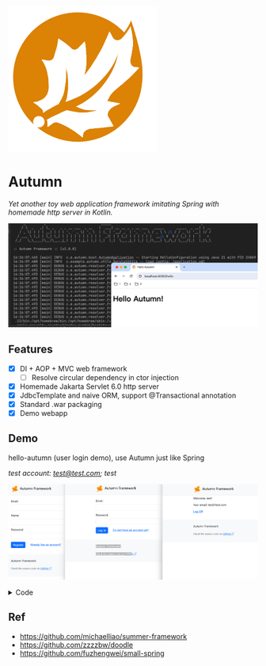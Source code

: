 <img src="https://raw.githubusercontent.com/NuclearMissile/Autumn/master/autumn.png" width="300"> 

# Autumn

_Yet another toy web application framework imitating Spring with homemade http server in Kotlin._

![](screenshot.png)

## Features

- [x] DI + AOP + MVC web framework
    - [ ] Resolve circular dependency in ctor injection
- [x] Homemade Jakarta Servlet 6.0 http server
- [x] JdbcTemplate and naive ORM, support @Transactional annotation
- [x] Standard .war packaging
- [x] Demo webapp

## Demo

hello-autumn (user login demo), use Autumn just like Spring

_test account: test@test.com; test_

![](login-demo.png)

<details>

<summary>Code</summary>

```kotlin
// Main.kt
@Controller
class IndexController(
    @Autowired private val userService: UserService,
    @Autowired private val eventBus: EventBus,
) {
    companion object {
        const val USER_SESSION_KEY = "USER_SESSION_KEY"
    }

    @PostConstruct
    fun init() {
        // @Transactional proxy of UserService injected
        assert(userService.javaClass != UserService::class.java)
    }

    @Get("/")
    fun index(session: HttpSession): ModelAndView {
        val user = session.getAttribute(USER_SESSION_KEY)
        return if (user == null)
            ModelAndView("redirect:/login") else ModelAndView("/index.ftl", mapOf("user" to user))
    }

    @Get("/register")
    fun register(session: HttpSession): ModelAndView {
        val user = session.getAttribute(USER_SESSION_KEY)
        return if (user == null)
            ModelAndView("/register.ftl") else ModelAndView("redirect:/")
    }

    @Post("/register")
    fun register(
        @RequestParam email: String, @RequestParam name: String, @RequestParam password: String
    ): ModelAndView {
        return if (userService.register(email, name, password) != null)
            ModelAndView("redirect:/login")
        else
            ModelAndView("/register.ftl", mapOf("error" to "$email already registered"))
    }

    @Get("/login")
    fun login(session: HttpSession): ModelAndView {
        val user = session.getAttribute(USER_SESSION_KEY)
        return if (user == null)
            ModelAndView("/login.ftl") else ModelAndView("redirect:/")
    }

    @Post("/login")
    fun login(@RequestParam email: String, @RequestParam password: String, session: HttpSession): ModelAndView {
        val user = userService.login(email, password)
            ?: return ModelAndView("/login.ftl", mapOf("error" to "email or password is incorrect"))
        session.setAttribute(USER_SESSION_KEY, user)
        eventBus.post(LoginEvent(user))
        return ModelAndView("redirect:/")
    }

    @Get("/logoff")
    fun logoff(session: HttpSession): String {
        session.removeAttribute(USER_SESSION_KEY)
        return "redirect:/login"
    }
}

// UserService.kt
@Entity
@Table(name = "users")
data class User(
    @Id
    @GeneratedValue(strategy = GenerationType.IDENTITY)
    @Column(nullable = false, updatable = false)
    var id: Long,
    @Column(nullable = false, unique = true)
    var email: String,
    @Column(nullable = false)
    var name: String,
    @Column(name = "pwd_salt", nullable = false)
    val pwdSalt: String,
    @Column(name = "pwd_hash", nullable = false)
    val pwdHash: String,
)

@Component
@Transactional
class UserService(@Autowired val naiveOrm: NaiveOrm) {
    companion object {
        const val CREATE_USERS = "CREATE TABLE IF NOT EXISTS users (id INTEGER PRIMARY KEY AUTOINCREMENT, " +
                "email TEXT NOT NULL UNIQUE, name TEXT NOT NULL, pwd_salt TEXT NOT NULL, pwd_hash TEXT NOT NULL);"
    }

    @PostConstruct
    fun init() {
        naiveOrm.jdbcTemplate.update(CREATE_USERS)
        register("test@test.com", "test", "test")
    }

    fun getUserByEmail(email: String): User? {
        return naiveOrm.selectFrom<User>().where("email = ?", email).first()
    }

    fun register(email: String, name: String, password: String): User? {
        val pwdSalt = SecureRandomUtil.genRandomString(32)
        val pwdHash = HashUtil.hmacSha256(password, pwdSalt)
        val user = User(-1, email, name, pwdSalt, pwdHash)
        return try {
            naiveOrm.insert(user)
            user
        } catch (e: Exception) {
            null
        }
    }

    fun login(email: String, password: String): User? {
        val user = getUserByEmail(email) ?: return null
        val pwdHash = HashUtil.hmacSha256(password, user.pwdSalt)
        return if (pwdHash == user.pwdHash) user else null
    }
}

```

</details>

## Ref

- https://github.com/michaelliao/summer-framework
- https://github.com/zzzzbw/doodle
- https://github.com/fuzhengwei/small-spring





